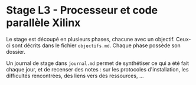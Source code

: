# Stage L3 - Processeur et code parallèle Xilinx

Le stage est découpé en plusieurs phases, chacune avec un objectif. Ceux-ci sont décrits dans le fichier `objectifs.md`.
Chaque phase possède son dossier.

Un journal de stage dans `journal.md` permet de synthétiser ce qui a été fait chaque jour, et de recenser des notes : sur les protocoles d'installation, les difficultés rencontrées, des liens vers des ressources, ...
